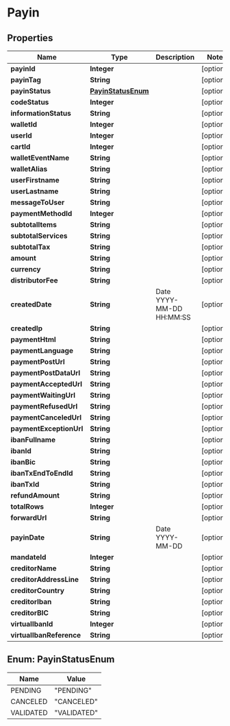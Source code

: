 
# Payin

## Properties
Name | Type | Description | Notes
------------ | ------------- | ------------- | -------------
**payinId** | **Integer** |  |  [optional]
**payinTag** | **String** |  |  [optional]
**payinStatus** | [**PayinStatusEnum**](#PayinStatusEnum) |  |  [optional]
**codeStatus** | **Integer** |  |  [optional]
**informationStatus** | **String** |  |  [optional]
**walletId** | **Integer** |  |  [optional]
**userId** | **Integer** |  |  [optional]
**cartId** | **Integer** |  |  [optional]
**walletEventName** | **String** |  |  [optional]
**walletAlias** | **String** |  |  [optional]
**userFirstname** | **String** |  |  [optional]
**userLastname** | **String** |  |  [optional]
**messageToUser** | **String** |  |  [optional]
**paymentMethodId** | **Integer** |  |  [optional]
**subtotalItems** | **String** |  |  [optional]
**subtotalServices** | **String** |  |  [optional]
**subtotalTax** | **String** |  |  [optional]
**amount** | **String** |  |  [optional]
**currency** | **String** |  |  [optional]
**distributorFee** | **String** |  |  [optional]
**createdDate** | **String** | Date YYYY-MM-DD HH:MM:SS |  [optional]
**createdIp** | **String** |  |  [optional]
**paymentHtml** | **String** |  |  [optional]
**paymentLanguage** | **String** |  |  [optional]
**paymentPostUrl** | **String** |  |  [optional]
**paymentPostDataUrl** | **String** |  |  [optional]
**paymentAcceptedUrl** | **String** |  |  [optional]
**paymentWaitingUrl** | **String** |  |  [optional]
**paymentRefusedUrl** | **String** |  |  [optional]
**paymentCanceledUrl** | **String** |  |  [optional]
**paymentExceptionUrl** | **String** |  |  [optional]
**ibanFullname** | **String** |  |  [optional]
**ibanId** | **String** |  |  [optional]
**ibanBic** | **String** |  |  [optional]
**ibanTxEndToEndId** | **String** |  |  [optional]
**ibanTxId** | **String** |  |  [optional]
**refundAmount** | **String** |  |  [optional]
**totalRows** | **Integer** |  |  [optional]
**forwardUrl** | **String** |  |  [optional]
**payinDate** | **String** | Date YYYY-MM-DD |  [optional]
**mandateId** | **Integer** |  |  [optional]
**creditorName** | **String** |  |  [optional]
**creditorAddressLine** | **String** |  |  [optional]
**creditorCountry** | **String** |  |  [optional]
**creditorIban** | **String** |  |  [optional]
**creditorBIC** | **String** |  |  [optional]
**virtualIbanId** | **Integer** |  |  [optional]
**virtualIbanReference** | **String** |  |  [optional]


<a name="PayinStatusEnum"></a>
## Enum: PayinStatusEnum
Name | Value
---- | -----
PENDING | &quot;PENDING&quot;
CANCELED | &quot;CANCELED&quot;
VALIDATED | &quot;VALIDATED&quot;



